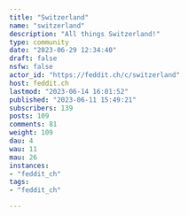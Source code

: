 ```yaml
---
title: "Switzerland" 
name: "switzerland"
description: "All things Switzerland!"
type: community
date: "2023-06-29 12:34:40"
draft: false
nsfw: false
actor_id: "https://feddit.ch/c/switzerland"
host: feddit.ch
lastmod: "2023-06-14 16:01:52"
published: "2023-06-11 15:49:21"
subscribers: 139
posts: 109
comments: 81
weight: 109
dau: 4
wau: 11
mau: 26
instances:
- "feddit_ch"
tags: 
- "feddit_ch"

---
```

